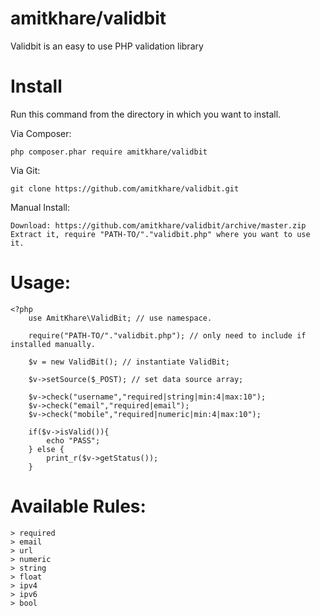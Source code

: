 # amitkhare/validbit
Validbit is an easy to use PHP validation library

# Install

Run this command from the directory in which you want to install.

Via Composer:

    php composer.phar require amitkhare/validbit

Via Git:

    git clone https://github.com/amitkhare/validbit.git

Manual Install:

    Download: https://github.com/amitkhare/validbit/archive/master.zip
    Extract it, require "PATH-TO/"."validbit.php" where you want to use it.

# Usage:
    
    <?php
        use AmitKhare\ValidBit; // use namespace.
        
        require("PATH-TO/"."validbit.php"); // only need to include if installed manually.
        
        $v = new ValidBit(); // instantiate ValidBit;

        $v->setSource($_POST); // set data source array;
        
        $v->check("username","required|string|min:4|max:10");
        $v->check("email","required|email");
        $v->check("mobile","required|numeric|min:4|max:10");
        
        if($v->isValid()){
        	echo "PASS";
        } else {
            print_r($v->getStatus());
        }


# Available Rules:
    > required
    > email
    > url
    > numeric
    > string
    > float
    > ipv4
    > ipv6
    > bool